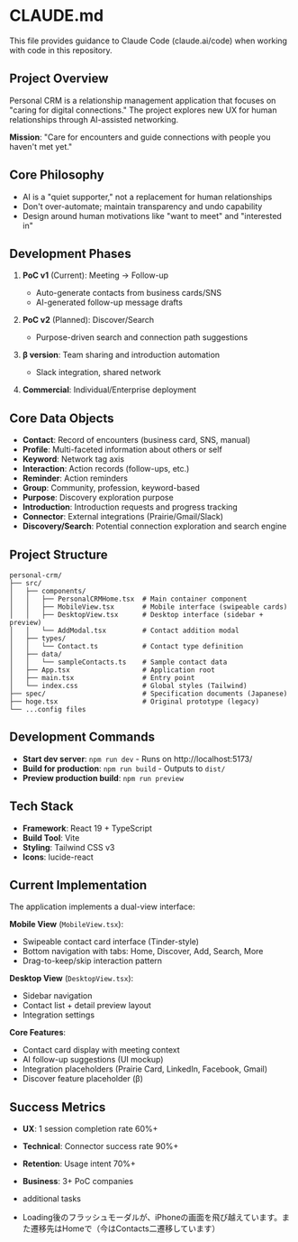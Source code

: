 # CLAUDE.md

This file provides guidance to Claude Code (claude.ai/code) when working with code in this repository.

## Project Overview

Personal CRM is a relationship management application that focuses on "caring for digital connections." The project explores new UX for human relationships through AI-assisted networking.

**Mission**: "Care for encounters and guide connections with people you haven't met yet."

## Core Philosophy

- AI is a "quiet supporter," not a replacement for human relationships
- Don't over-automate; maintain transparency and undo capability
- Design around human motivations like "want to meet" and "interested in"

## Development Phases

1. **PoC v1** (Current): Meeting → Follow-up
   - Auto-generate contacts from business cards/SNS
   - AI-generated follow-up message drafts

2. **PoC v2** (Planned): Discover/Search
   - Purpose-driven search and connection path suggestions

3. **β version**: Team sharing and introduction automation
   - Slack integration, shared network

4. **Commercial**: Individual/Enterprise deployment

## Core Data Objects

- **Contact**: Record of encounters (business card, SNS, manual)
- **Profile**: Multi-faceted information about others or self
- **Keyword**: Network tag axis
- **Interaction**: Action records (follow-ups, etc.)
- **Reminder**: Action reminders
- **Group**: Community, profession, keyword-based
- **Purpose**: Discovery exploration purpose
- **Introduction**: Introduction requests and progress tracking
- **Connector**: External integrations (Prairie/Gmail/Slack)
- **Discovery/Search**: Potential connection exploration and search engine

## Project Structure

```
personal-crm/
├── src/
│   ├── components/
│   │   ├── PersonalCRMHome.tsx  # Main container component
│   │   ├── MobileView.tsx       # Mobile interface (swipeable cards)
│   │   ├── DesktopView.tsx      # Desktop interface (sidebar + preview)
│   │   └── AddModal.tsx         # Contact addition modal
│   ├── types/
│   │   └── Contact.ts           # Contact type definition
│   ├── data/
│   │   └── sampleContacts.ts    # Sample contact data
│   ├── App.tsx                  # Application root
│   ├── main.tsx                 # Entry point
│   └── index.css                # Global styles (Tailwind)
├── spec/                        # Specification documents (Japanese)
├── hoge.tsx                     # Original prototype (legacy)
└── ...config files
```

## Development Commands

- **Start dev server**: `npm run dev` - Runs on http://localhost:5173/
- **Build for production**: `npm run build` - Outputs to `dist/`
- **Preview production build**: `npm run preview`

## Tech Stack

- **Framework**: React 19 + TypeScript
- **Build Tool**: Vite
- **Styling**: Tailwind CSS v3
- **Icons**: lucide-react

## Current Implementation

The application implements a dual-view interface:

**Mobile View** (`MobileView.tsx`):
- Swipeable contact card interface (Tinder-style)
- Bottom navigation with tabs: Home, Discover, Add, Search, More
- Drag-to-keep/skip interaction pattern

**Desktop View** (`DesktopView.tsx`):
- Sidebar navigation
- Contact list + detail preview layout
- Integration settings

**Core Features**:
- Contact card display with meeting context
- AI follow-up suggestions (UI mockup)
- Integration placeholders (Prairie Card, LinkedIn, Facebook, Gmail)
- Discover feature placeholder (β)

## Success Metrics

- **UX**: 1 session completion rate 60%+
- **Technical**: Connector success rate 90%+
- **Retention**: Usage intent 70%+
- **Business**: 3+ PoC companies
- additional tasks

- Loading後のフラッシュモーダルが、iPhoneの画面を飛び越えています。また遷移先はHomeで（今はContacts二遷移しています）